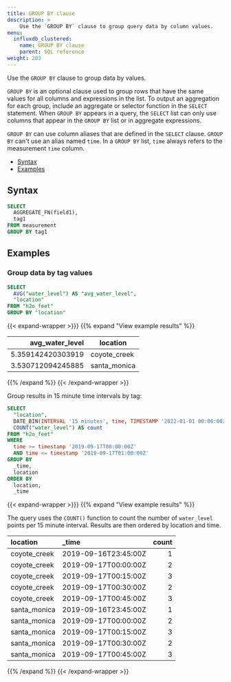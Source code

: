 ```yaml
---
title: GROUP BY clause
description: > 
    Use the `GROUP BY` clause to group query data by column values.
menu:
  influxdb_clustered:
    name: GROUP BY clause
    parent: SQL reference
weight: 203
---
```


Use the `GROUP BY` clause to group data by values.

`GROUP BY` is an optional clause used to group rows that have the same values for all columns and expressions in the list.
To output an aggregation for each group, include an aggregate or selector function in the `SELECT` statement.
When `GROUP BY` appears in a query, the `SELECT` list can only use columns that appear in the `GROUP BY` list
or in aggregate expressions.

`GROUP BY` can use column aliases that are defined in the `SELECT` clause.
`GROUP BY` can't use an alias named `time`.
In a `GROUP BY` list, `time` always refers to the measurement `time` column.

- [Syntax](#syntax)
- [Examples](#examples)

## Syntax

```sql
SELECT
  AGGREGATE_FN(field1),
  tag1
FROM measurement
GROUP BY tag1
```

## Examples

### Group data by tag values

```sql
SELECT
  AVG("water_level") AS "avg_water_level",
  "location"
FROM "h2o_feet" 
GROUP BY "location"
```

{{< expand-wrapper >}}}
{{% expand "View example results" %}}

|   avg_water_level | location     |
| ----------------: | ------------ |
| 5.359142420303919 | coyote_creek |
| 3.530712094245885 | santa_monica |

{{% /expand %}}
{{< /expand-wrapper >}}

Group results in 15 minute time intervals by tag:

```sql
SELECT
  "location",
  DATE_BIN(INTERVAL '15 minutes', time, TIMESTAMP '2022-01-01 00:00:00Z') AS _time,
  COUNT("water_level") AS count
FROM "h2o_feet"
WHERE 
  time >= timestamp '2019-09-17T00:00:00Z'
  AND time <= timestamp '2019-09-17T01:00:00Z'
GROUP BY
  _time,
  location
ORDER BY
  location,
  _time
```

{{< expand-wrapper >}}}
{{% expand "View example results" %}}

The query uses the `COUNT()` function to count the number of `water_level` points per 15 minute interval.
Results are then ordered by location and time.

| location     | _time                 | count |
| :----------- | :-------------------- | ----: |
| coyote_creek | 2019-09-16T23:45:00Z  |     1 |
| coyote_creek | 2019-09-17T00:00:00Z  |     2 |
| coyote_creek | 2019-09-17T00:15:00Z  |     3 |
| coyote_creek | 2019-09-17T00:30:00Z  |     2 |
| coyote_creek | 2019-09-17T00:45:00Z  |     3 |
| santa_monica | 2019-09-16T23:45:00Z  |     1 |
| santa_monica | 2019-09-17T00:00:00Z  |     2 |
| santa_monica | 2019-09-17T00:15:00Z  |     3 |
| santa_monica | 2019-09-17T00:30:00Z  |     2 |
| santa_monica | 2019-09-17T00:45:00Z  |     3 |

{{% /expand %}}
{{< /expand-wrapper >}}
